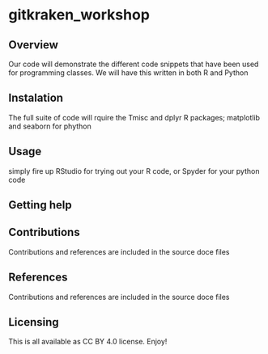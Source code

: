 # gitkraken_workshop
## Overview
Our code will demonstrate the different code snippets that have been used for programming classes. We will have this written in both R and Python

## Instalation
The full suite of code will rquire the Tmisc and dplyr R packages; matplotlib and seaborn for phython

## Usage 
simply fire up RStudio for trying out your R code, or Spyder for your python code

## Getting help

## Contributions
Contributions and references are included in the source doce files

## References
Contributions and references are included in the source doce files

## Licensing
This is all available as CC BY 4.0 license. Enjoy!
